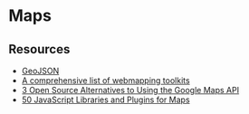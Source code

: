 # Maps

## Resources
- [GeoJSON](http://geojson.org/)
- [A comprehensive list of webmapping toolkits](http://wiki.osgeo.org/wiki/A_comprehensive_list_of_webmapping_toolkits)
- [3 Open Source Alternatives to Using the Google Maps API](https://opensource.com/life/15/11/getting-started-web-mapping)
- [50 JavaScript Libraries and Plugins for Maps](http://techslides.com/50-javascript-libraries-and-plugins-for-maps)

